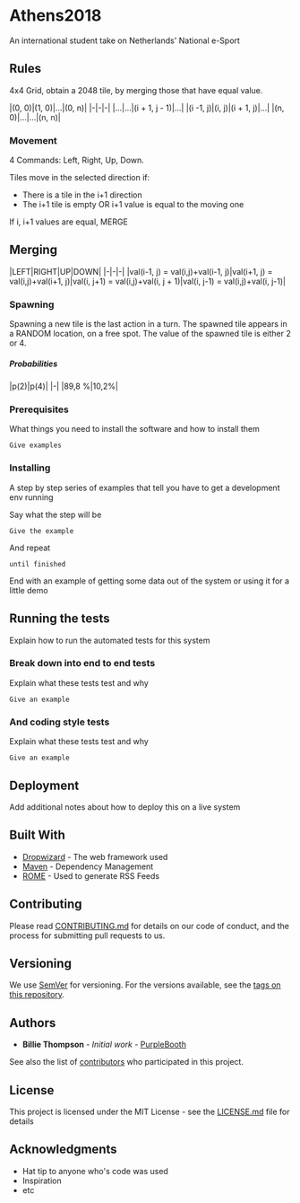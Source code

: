 # Athens2018

An international student take on Netherlands' National e-Sport

## Rules
4x4 Grid, obtain a 2048 tile, by merging those that have equal value.

|(0, 0)|(1, 0)|...|(0, n)|
|-|-|-|
|...|...|(i + 1, j - 1)|...|
|(i -1, j)|(i, j)|(i + 1, j)|...|
|(n, 0)|...|...|(n, n)|

### Movement

4 Commands: Left, Right, Up, Down.

Tiles move in the selected direction if:
* There is a tile in the i+1 direction
* The i+1 tile is empty OR i+1 value is equal to the moving one

If i, i+1 values are equal, MERGE

## Merging

|LEFT|RIGHT|UP|DOWN|
|-|-|-|
|val(i-1, j) = val(i,j)+val(i-1, j)|val(i+1, j) = val(i,j)+val(i+1, j)|val(i, j+1) = val(i,j)+val(i, j + 1)|val(i, j-1) = val(i,j)+val(i, j-1)|


### Spawning

Spawning a new tile is the last action in a turn. The spawned tile appears in a RANDOM location, on a free spot. The value of the spawned tile is either 2 or 4.

##### Probabilities
|p(2)|p(4)|
|-|
|89,8 %|10,2%|


### Prerequisites

What things you need to install the software and how to install them

```
Give examples
```

### Installing

A step by step series of examples that tell you have to get a development env running

Say what the step will be

```
Give the example
```

And repeat

```
until finished
```

End with an example of getting some data out of the system or using it for a little demo

## Running the tests

Explain how to run the automated tests for this system

### Break down into end to end tests

Explain what these tests test and why

```
Give an example
```

### And coding style tests

Explain what these tests test and why

```
Give an example
```

## Deployment

Add additional notes about how to deploy this on a live system

## Built With

* [Dropwizard](http://www.dropwizard.io/1.0.2/docs/) - The web framework used
* [Maven](https://maven.apache.org/) - Dependency Management
* [ROME](https://rometools.github.io/rome/) - Used to generate RSS Feeds

## Contributing

Please read [CONTRIBUTING.md](https://gist.github.com/PurpleBooth/b24679402957c63ec426) for details on our code of conduct, and the process for submitting pull requests to us.

## Versioning

We use [SemVer](http://semver.org/) for versioning. For the versions available, see the [tags on this repository](https://github.com/your/project/tags).

## Authors

* **Billie Thompson** - *Initial work* - [PurpleBooth](https://github.com/PurpleBooth)

See also the list of [contributors](https://github.com/your/project/contributors) who participated in this project.

## License

This project is licensed under the MIT License - see the [LICENSE.md](LICENSE.md) file for details

## Acknowledgments

* Hat tip to anyone who's code was used
* Inspiration
* etc
